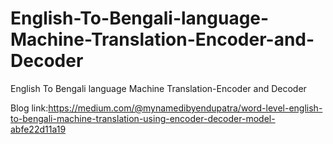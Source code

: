 # English-To-Bengali-language-Machine-Translation-Encoder-and-Decoder
English To Bengali language Machine Translation-Encoder and Decoder


Blog link:https://medium.com/@mynamedibyendupatra/word-level-english-to-bengali-machine-translation-using-encoder-decoder-model-abfe22d11a19










